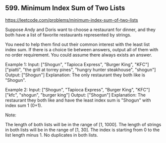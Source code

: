 ## 599. Minimum Index Sum of Two Lists

https://leetcode.com/problems/minimum-index-sum-of-two-lists

Suppose Andy and Doris want to choose a restaurant for dinner, and they both have a list of favorite restaurants represented by strings.

You need to help them find out their common interest with the least list index sum. If there is a choice tie between answers, output all of them with no order requirement. You could assume there always exists an answer.

Example 1:
Input:
["Shogun", "Tapioca Express", "Burger King", "KFC"]["piatti", "the grill at torrey pines", "hungry hunter steakhouse", "shogun"]
Output: ["Shogun"]
Explanation: The only restaurant they both like is "Shogun".

Example 2:
Input:
["Shogun", "Tapioca Express", "Burger King", "KFC"]["kfc", "shogun", "burger king"]
Output: ["Shogun"]
Explanation: The restaurant they both like and have the least index sum is "Shogun" with index sum 1 (0+1).

Note:

The length of both lists will be in the range of [1, 1000].
The length of strings in both lists will be in the range of [1, 30].
The index is starting from 0 to the list length minus 1.
No duplicates in both lists.
